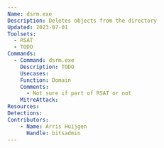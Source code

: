 ```yaml
---
Name: dsrm.exe
Description: Deletes objects from the directory
Updated: 2023-07-01
Toolsets:
  - RSAT
  - TODO
Commands:
  - Command: dsrm.exe
    Description: TODO
    Usecases:
    Function: Domain
    Comments:
      - Not sure if part of RSAT or not
    MitreAttack:
Resources:
Detections:
Contributors:
    - Name: Arris Huijgen
      Handle: bitsadmin
---
```

